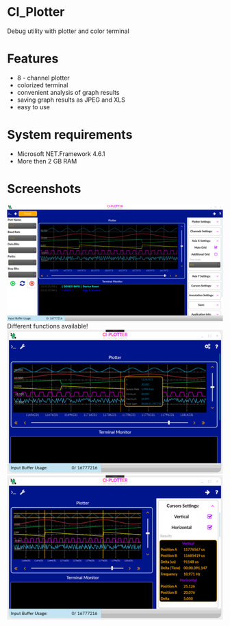 # CI_Plotter
 Debug utility with plotter and color terminal
 
 # Features
 - 8 - channel plotter
 - colorized terminal
 - convenient analysis of graph results
 - saving graph results as JPEG and XLS
 - easy to use
 
 # System requirements
 - Microsoft NET.Framework 4.6.1
 - More then 2 GB RAM
 
 # Screenshots
![Alt text](https://github.com/C-Innovation/CI_Plotter/blob/master/Screen.png "Overview")
Different functions available!
![Alt text](https://github.com/C-Innovation/CI_Plotter/blob/master/ScreenAnnotation.png "Annotation")
![Alt text](https://github.com/C-Innovation/CI_Plotter/blob/master/ScreenCursors.png "Cursors")
